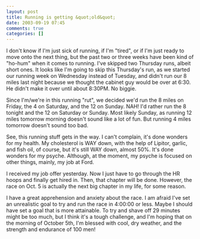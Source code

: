 ```yaml
---
layout: post
title: Running is getting &quot;old&quot;
date: 2003-09-19 07:45
comments: true
categories: []
---
```

I don't know if I'm just sick of running, if I'm "tired", or if I'm just ready to move onto the next thing, but the past two or three weeks have been kind of "ho-hum" when it comes to running. I've skipped two Thursday runs, albeit short ones. It looks like I'm going to skip this Thursday's run, as we started our running week on Wednesday instead of Tuesday, and didn't run our 8 miles last night because we thought the cabinet guy would be over at 6:30. He didn't make it over until about 8:30PM. No biggie. 

Since I'm/we're in this running "rut", we decided we'd run the 8 miles on Friday, the 4 on Saturday, and the 12 on Sunday. NAH! I'd rather run the 8 tonight and the 12 on Saturday or Sunday. Most likely Sunday, as running 12 miles tomorrow morning doesn't sound like a lot of fun. But running 4 miles tomorrow doesn't sound too bad. 

See, this running stuff gets in the way. I can't complain, it's done wonders for my health. My cholesterol is WAY down, with the help of Lipitor, garlic, and fish oil, of course, but it's still WAY down, almost 50%. It's done wonders for my psyche. Although, at the moment, my psyche is focused on other things, mainly, my job at Ford. 

I received my job offer yesterday. Now I just have to go through the HR hoops and finally get hired in. Then, that chapter will be done. However, the race on Oct. 5 is actually the next big chapter in my life, for some reason.

I have a great apprehension and anxiety about the race. I am afraid I've set an unrealistic goal to try and run the race in 4:00:00 or less. Maybe I should have set a goal that is more attainable. To try and shave off 29 minutes might be too much, but I think it's a tough challenge, and I'm hoping that on the morning of October 5th, I'm blessed with cool, dry weather, and the strength and endurance of 100 men!
